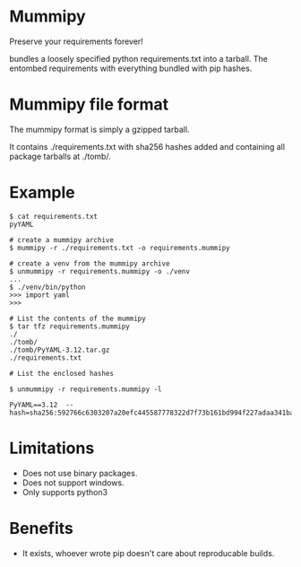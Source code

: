 # Mummipy

Preserve your requirements forever!

bundles a loosely specified python requirements.txt into a tarball.
The entombed requirements  with everything bundled with pip hashes.

# Mummipy file format

The mummipy format is simply a gzipped tarball.

It contains ./requirements.txt with sha256 hashes added and  containing all package tarballs at ./tomb/.

# Example

```
$ cat requirements.txt
pyYAML

# create a mummipy archive
$ mummipy -r ./requirements.txt -o requirements.mummipy

# create a venv from the mummipy archive
$ unmummipy -r requirements.mummipy -o ./venv
...
$ ./venv/bin/python
>>> import yaml
>>>

# List the contents of the mummipy
$ tar tfz requirements.mummipy
./
./tomb/
./tomb/PyYAML-3.12.tar.gz
./requirements.txt

# List the enclosed hashes

$ unmummipy -r requirements.mummipy -l

PyYAML==3.12  --hash=sha256:592766c6303207a20efc445587778322d7f73b161bd994f227adaa341ba212ab

```

# Limitations

- Does not use binary packages.
- Does not support windows.
- Only supports python3

# Benefits

- It exists, whoever wrote pip doesn't care about reproducable builds.